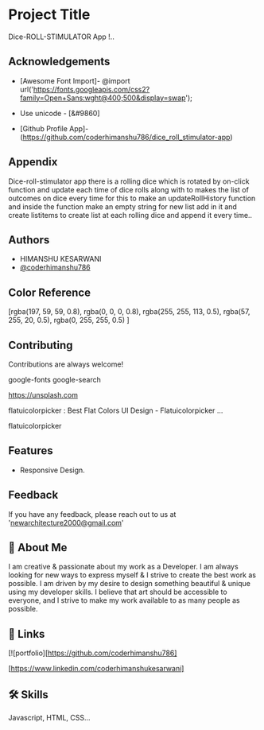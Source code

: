 # Project Title

Dice-ROLL-STIMULATOR App !.. 


## Acknowledgements

 - [Awesome Font Import]- @import url('https://fonts.googleapis.com/css2?family=Open+Sans:wght@400;500&display=swap');

 - Use unicode - [&#9860]

 - [Github Profile App]- (https://github.com/coderhimanshu786/dice_roll_stimulator-app)


## Appendix

  Dice-roll-stimulator app there is a rolling dice which is rotated by on-click function and update each time of dice rolls along with to makes the list of outcomes on dice every time for this to make an updateRollHistory function and inside the function make an empty string for new list add in it and create listitems to create list at each rolling dice and append it every time.. 


## Authors

- HIMANSHU KESARWANI
- [@coderhimanshu786](https://www.github.com/coderhimanshu786)

## Color Reference

[rgba(197, 59, 59, 0.8), 
rgba(0, 0, 0, 0.8), 
rgba(255, 255, 113, 0.5), 
rgba(57, 255, 20, 0.5), 
rgba(0, 255, 255, 0.5)
]


## Contributing

Contributions are always welcome!

google-fonts
google-search

https://unsplash.com

flatuicolorpicker : Best Flat Colors UI Design - Flatuicolorpicker ...

flatuicolorpicker


## Features

- Responsive Design.


## Feedback

If you have any feedback, please reach out to us at 'newarchitecture2000@gmail.com'


## 🚀 About Me
I am creative & passionate about my work as a Developer. I am always looking for new ways to express myself & I strive to create the best work as possible. I am driven by my desire to design something beautiful & unique using my developer skills. I believe that art should be accessible to everyone, and I strive to make my work available to as many people as possible.


## 🔗 Links
[![portfolio][https://github.com/coderhimanshu786]

[https://www.linkedin.com/coderhimanshukesarwani]

## 🛠 Skills
Javascript, HTML, CSS...
